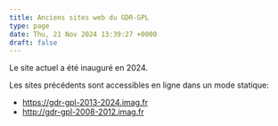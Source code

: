 ```yaml
---
title: Anciens sites web du GDR-GPL
type: page
date: Thu, 21 Nov 2024 13:39:27 +0000
draft: false
---
```


Le site actuel a été inauguré en 2024.

Les sites précédents sont accessibles en ligne dans un mode statique:

  * <https://gdr-gpl-2013-2024.imag.fr>
  * <http://gdr-gpl-2008-2012.imag.fr>


